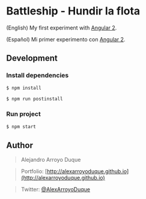 # Battleship - Hundir la flota

(English)
My first experiment with [Angular 2](https://angular.io/).

(Español)
Mi primer experimento con [Angular 2](https://angular.io/).


## Development

### Install dependencies

```sh
$ npm install
```

```sh
$ npm run postinstall
```

### Run project

```sh
$ npm start
```


## Author
> Alejandro Arroyo Duque

> Portfolio: [http://alexarroyoduque.github.io](http://alexarroyoduque.github.io)

> Twitter: [@AlexArroyoDuque](https://twitter.com/AlexArroyoDuque)
